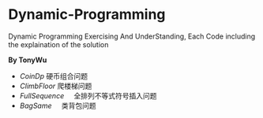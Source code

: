 # Dynamic-Programming
Dynamic Programming Exercising And UnderStanding, Each Code including the explaination of the solution 

**By TonyWu**
* *CoinDp*         硬币组合问题
* *ClimbFloor*     爬楼梯问题
* *FullSequence*     全排列不等式符号插入问题
* *BagSame*     类背包问题
